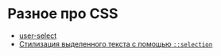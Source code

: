 # Разное про CSS

* [user-select](user-select.md)
* [Стилизация выделенного текста с помощью `::selection`](selection.md)

